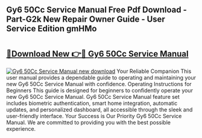 ## Gy6 50Cc Service Manual Free Pdf Download - Part-G2k New Repair Owner Guide - User Service Edition gmHMo

# <h2><a href="http://bc19491.oget.top/?id=Gy6+50Cc+Service+Manual">🔗Download New 👉🔴 Gy6 50Cc Service Manual</a></h2>

[![Gy6 50Cc Service Manual new download](https://i.imgur.com/5g1atiW.png)](http://bc19491.oget.top/?id=Gy6+50Cc+Service+Manual)
Your Reliable Companion This user manual provides a dependable guide to operating and maintaining your new Gy6 50Cc Service Manual with confidence. Operating Instructions for Beginners This guide is designed for beginners to confidently operate your new Gy6 50Cc Service Manual. Gy6 50Cc Service Manual feature set includes biometric authentication, smart home integration, automatic updates, and personalized dashboard, all accessible through the sleek and user-friendly interface. Your Success is Our Priority Gy6 50Cc Service Manual. We are committed to providing you with the best possible experience.
